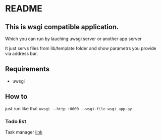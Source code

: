 <html>
	<body>
		<img src="https://otus.ru/static/img/favicons/android-chrome-537x240.jpg" class="img" style="margin: -70px -50px -123px 500px;">
	</body>
</html>

# README

## This is wsgi compatible application.

Which you can run by lauching uwsgi server or another app server 

It just servs files from lib/template folder and show parametrs you provide via address bar.

## Requirements

 - uwsgi

## How to

just run like that `uwsgi --http :8000 --wsgi-file wsgi_app.py`


### Todo list

Task manager [link](https://trello.com/b/sHgUMU33/написать-свой-wsgi-веб-фреймворк-otusru)